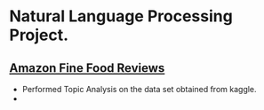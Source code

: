 # Natural Language Processing Project.
## [Amazon Fine Food Reviews](https://www.kaggle.com/snap/amazon-fine-food-reviews)

* Performed Topic Analysis on the data set obtained from kaggle.
* 
